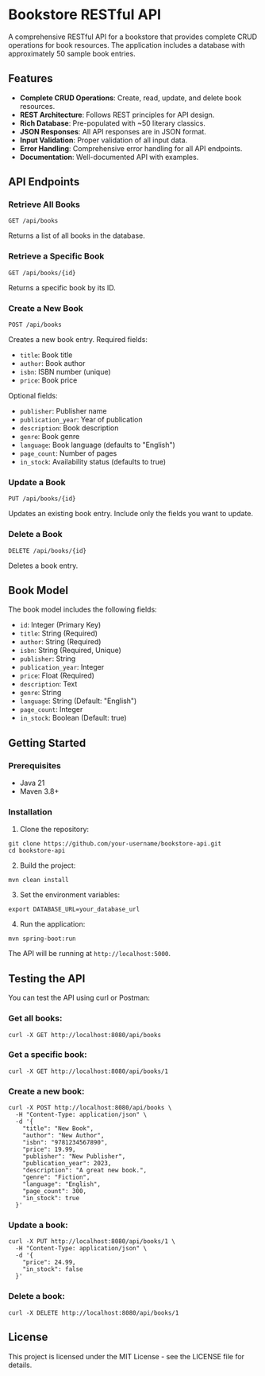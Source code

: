 # Bookstore RESTful API

A comprehensive RESTful API for a bookstore that provides complete CRUD operations for book resources. The application includes a database with approximately 50 sample book entries.

## Features

- **Complete CRUD Operations**: Create, read, update, and delete book resources.
- **REST Architecture**: Follows REST principles for API design.
- **Rich Database**: Pre-populated with ~50 literary classics.
- **JSON Responses**: All API responses are in JSON format.
- **Input Validation**: Proper validation of all input data.
- **Error Handling**: Comprehensive error handling for all API endpoints.
- **Documentation**: Well-documented API with examples.

## API Endpoints

### Retrieve All Books
```
GET /api/books
```
Returns a list of all books in the database.

### Retrieve a Specific Book
```
GET /api/books/{id}
```
Returns a specific book by its ID.

### Create a New Book
```
POST /api/books
```
Creates a new book entry. Required fields:
- `title`: Book title
- `author`: Book author
- `isbn`: ISBN number (unique)
- `price`: Book price

Optional fields:
- `publisher`: Publisher name
- `publication_year`: Year of publication
- `description`: Book description
- `genre`: Book genre
- `language`: Book language (defaults to "English")
- `page_count`: Number of pages
- `in_stock`: Availability status (defaults to true)

### Update a Book
```
PUT /api/books/{id}
```
Updates an existing book entry. Include only the fields you want to update.

### Delete a Book
```
DELETE /api/books/{id}
```
Deletes a book entry.

## Book Model

The book model includes the following fields:

- `id`: Integer (Primary Key)
- `title`: String (Required)
- `author`: String (Required)
- `isbn`: String (Required, Unique)
- `publisher`: String
- `publication_year`: Integer
- `price`: Float (Required)
- `description`: Text
- `genre`: String
- `language`: String (Default: "English")
- `page_count`: Integer
- `in_stock`: Boolean (Default: true)

## Getting Started

### Prerequisites
- Java 21
- Maven 3.8+


### Installation

1. Clone the repository:
```
git clone https://github.com/your-username/bookstore-api.git
cd bookstore-api
```

2. Build the project:
```
mvn clean install
```

3. Set the environment variables:
```
export DATABASE_URL=your_database_url
```

4. Run the application:
```
mvn spring-boot:run

```

The API will be running at `http://localhost:5000`.

## Testing the API

You can test the API using curl or Postman:

### Get all books:
```
curl -X GET http://localhost:8080/api/books
```

### Get a specific book:
```
curl -X GET http://localhost:8080/api/books/1
```

### Create a new book:
```
curl -X POST http://localhost:8080/api/books \
  -H "Content-Type: application/json" \
  -d '{
    "title": "New Book",
    "author": "New Author",
    "isbn": "9781234567890",
    "price": 19.99,
    "publisher": "New Publisher",
    "publication_year": 2023,
    "description": "A great new book.",
    "genre": "Fiction",
    "language": "English",
    "page_count": 300,
    "in_stock": true
  }'
```

### Update a book:
```
curl -X PUT http://localhost:8080/api/books/1 \
  -H "Content-Type: application/json" \
  -d '{
    "price": 24.99,
    "in_stock": false
  }'
```

### Delete a book:
```
curl -X DELETE http://localhost:8080/api/books/1
```

## License

This project is licensed under the MIT License - see the LICENSE file for details.